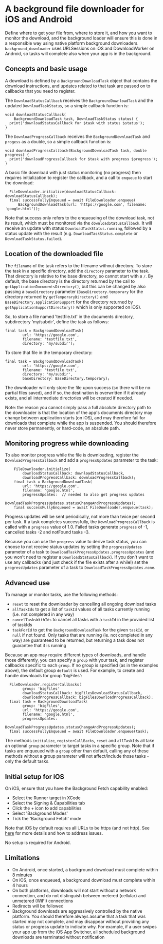 # A background file downloader for iOS and Android

Define where to get your file from, where to store it, and how you want to monitor the download, and the background loader will ensure this is done in a responsible way using native platform background downloaders.  `background_downloader` uses URLSessions on iOS and DownloadWorker on Android, so tasks will complete also when your app is in the background.

## Concepts and basic usage

A download is defined by a `BackgroundDownloadTask` object that contains the download instructions, and updates related to that task are passed on to callbacks that you need to register.

The `DownloadStatusCallback` receives the `BackgroundDownloadTask` and the updated `DownloadTaskStatus`, so a simple callback function is:
```
void downloadStatusCallback(
    BackgroundDownloadTask task, DownloadTaskStatus status) {
  print('downloadStatusCallback for $task with status $status');
}
```

The `DownloadProgressCallback` receives the `BackgroundDownloadTask` and `progess` as a double, so a simple callback function is:
```
void downloadProgressCallback(BackgroundDownloadTask task, double progress) {
  print('downloadProgressCallback for $task with progress $progress');
}
```

A basic file download with just status monitoring (no progress) then requires initialization to register the callback, and a call to `enqueue` to start the download:
``` 
  FileDownloader.initialize(downloadStatusCallback: downloadStatusCallback);
  final successFullyEnqueued = await FileDownloader.enqueue(
      BackgroundDownloadTask(url: 'https://google.com', filename: 'google.html'));
```

Note that success only refers to the enqueueing of the download task, not its result, which must be monitored via the `downloadStatusCallback`. It will receive an update with status `DownloadTaskStatus.running`, followed by a status update with the result (e.g. `DownloadTaskStatus.complete` or `DownloadTaskStatus.failed`).

## Location of the downloaded file

The `filename` of the task refers to the filename without directory. To store the task in a specific directory, add the `directory` parameter to the task. That directory is relative to the base directory, so cannot start with a `/`. By default, the base directory is the directory returned by the call to `getApplicationDocumentsDirectory()`, but this can be changed by also passing a `baseDirectory` parameter (`BaseDirectory.temporary` for the directory returned by `getTemporaryDirectory()` and `BaseDirectory.applicationSupport` for the directory returned by `getApplicationSupportDirectory()` which is only supported on iOS).

So, to store a file named 'testfile.txt' in the documents directory, subdirectory 'my/subdir', define the task as follows:
```
final task = BackgroundDownloadTask(
        url: 'https://google.com',
        filename: 'testfile.txt',
        directory: 'my/subdir');
```

To store that file in the temporary directory:
```
final task = BackgroundDownloadTask(
        url: 'https://google.com',
        filename: 'testfile.txt',
        directory: 'my/subdir',
        baseDirectory: BaseDirectory.temporary);
```

The downloader will only store the file upon success (so there will be no partial files saved), and if so, the destination is overwritten if it already exists, and all intermediate directories will be created if needed.

Note: the reason you cannot simply pass a full absolute directory path to the downloader is that the location of the app's documents directory may change between application starts (on iOS), and may therefore fail for downloads that complete while the app is suspended.  You should therefore never store permanently, or hard-code, an absolute path.


## Monitoring progress while downloading

To also monitor progress while the file is downloading, register the `DownloadProgressCallback` and add a `progressUpdates` parameter to the task:
``` 
    FileDownloader.initialize(
        downloadStatusCallback: downloadStatusCallback,
        downloadProgressCallback: downloadProgressCallback);
    final task = BackgroundDownloadTask(
        url: 'https://google.com',
        filename: 'google.html',
        progressUpdates:  // needed to also get progress updates
            DownloadTaskProgressUpdates.statusChangeAndProgressUpdates);
    final successFullyEnqueued = await FileDownloader.enqueue(task);
```

Progress updates will be sent periodically, not more than twice per second per task.  If a task completes successfully, the `DownloadProgressCallback` is called with a `progress` value of 1.0. Failed tasks generate `progress` of -1, cancelled tasks -2 and notFound tasks -3.

Because you can use the `progress` value to derive task status, you can choose to not receive status updates by setting the `progressUpdates` parameter of a task to `DownloadTaskProgressUpdates.progressUpdates` (and you won't need to register a `DownloadStatusCallback`). If you don't want to use any callbacks (and just check if the file exists after a while!) set the `progressUpdates` parameter of a task to `DownloadTaskProgressUpdates.none`.

## Advanced use

To manage or monitor tasks, use the following methods:
* `reset` to reset the downloader by cancelling all ongoing download tasks
* `allTaskIds` to get a list of `taskId` values of all tasks currently running (i.e. not completed in any way)
* `cancelTasksWithIds` to cancel all tasks with a `taskId` in the provided list of taskIds
* `taskForId` to get the `BackgroundDownloadTask` for the given `taskId`, or `null` if not found. Only tasks that are running (ie. not completed in any way) are guaranteed to be returned, but returning a task does not guarantee that it is running

Because an app may require different types of downloads, and handle those differently, you can specify a `group` with your task, and register callbacks specific to each `group`. If no group is specified (as in the examples above), the default group `default` is used. For example, to create and handle downloads for group 'bigFiles':
```
  FileDownloader.registerCallbacks(
        group: 'bigFiles'
        downloadStatusCallback: bigFilesDownloadStatusCallback,
        downloadProgressCallback: bigFilesDownloadProgressCallback);
  final task = BackgroundDownloadTask(
        group: 'bigFiles',
        url: 'https://google.com',
        filename: 'google.html',
        progressUpdates:
            DownloadTaskProgressUpdates.statusChangeAndProgressUpdates);
  final successFullyEnqueued = await FileDownloader.enqueue(task);
```

The methods `initialize`, `registerCallBacks`, `reset` and `allTaskIds` all take an optional `group` parameter to target tasks in a specific group. Note that if tasks are enqueued with a `group` other than default, calling any of these methods without a group parameter will not affect/include those tasks - only the default tasks.

## Initial setup for iOS

On iOS, ensure that you have the Background Fetch capability enabled:
* Select the Runner target in XCode
* Select the Signing & Capabilities tab
* Click the + icon to add capabilities
* Select 'Background Modes'
* Tick the 'Background Fetch' mode

Note that iOS by default requires all URLs to be https (and not http). See [here](https://developer.apple.com/documentation/security/preventing_insecure_network_connections) for more details and how to address issues.

No setup is required for Android.

## Limitations

* On Android, once started, a background download must complete within 8 minutes
* On iOS, once enqueued, a background download must complete within 4 hours
* On both platforms, downloads will not start without a network connection, and do not distinguish between metered (cellular) and unmetered (WiFi) connections
* Redirects will be followed
* Background downloads are aggressively controlled by the native platform. You should therefore always assume that a task that was started may not complete, and may disappear without providing any status or progress update to indicate why. For example, if a user swipes your app up from the iOS App Switcher, all scheduled background downloads are terminated without notification 
